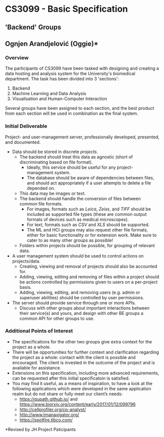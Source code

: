 # CS3099 - Basic Specification
## 'Backend' Groups
## Ognjen Arandjelović (Oggie)\*

### Overview

The participants of CS3099 have been tasked with designing and creating a data hosting and analysis system for the University's biomedical department. The task has been divided into 3 'sections':

 1. Backend
 2. Machine Learning and Data Analysis
 3. Visualisation and Human-Computer Interaction

Several groups have been assigned to each section, and the best product from each section will be used in combination as the final system.

### Initial Deliverable

Project- and user-management server, professionally developed, presented, and documented.
 - Data should be stored in discrete _projects_.
   - The backend should treat this data as agnostic (short of discriminating based on file format).
     - Ideally, this service should be useful for any project-management system.
     - The database should be aware of dependencies between files, and should act appropriately if a user attempts to delete a file depended on.
   - This data may be images or text.
   - The backend should handle the conversion of files between common file formats.
     - For images, formats such as _Leica_, _Zeiss_, and _TIFF_ should be included as supported file types (these are common output formats of devices such as medical microscopes).
     - For text, formats such as _CSV_ and _XLS_ should be supported.
     - The ML and HCI groups may also request other file formats, either for basic functionality or for extension work. Make sure to cater to as many other groups as possible!
   - Folders within projects should be possible, for grouping of relevant data.
 - A user management system should be used to control actions on projects/data.
   - Creating, viewing and removal of projects should also be accounted for.
   - Adding, viewing, editing and removing of files within a project should be actions controlled by permissions given to users on a per-project basis.
   - Adding, viewing, editing, and removing users (e.g. admin or superuser abilities) should be controlled by user permissions.
 - The server should provide service through one or more APIs.
   - Discuss with other groups about important interactions between their service(s) and yours, and design with other BE groups a common API for other groups to use.

### Additional Points of Interest

- The specifications for the other two groups give extra context for the project as a whole.
- There will be opportunities for further context and clarification regarding the project as a whole: contact with the client is possible and encouraged. The client is invested in the outcome of the project and is available for assistance.
- Extensions on this specification, including more advanced requirements, can be requested after this initial specificatoin is satisfied.
- You may find it useful, as a means of inspiration, to have a look at the following applications which were developed in the same application realm but do not share or fully meet our client’s needs:
   - https://qupath.github.io/ and https://www.biorxiv.org/content/early/2017/01/12/099796
   - http://cellprofiler.org/cp-analyst/
   - http://www.tmanavigator.org/
   - https://spotfire.tibco.com/

\*Revised by JH Project Paticipants
